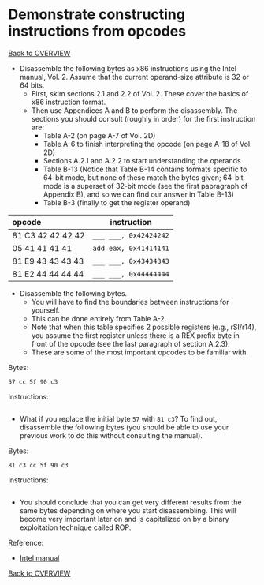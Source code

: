 # Demonstrate constructing instructions from opcodes

[Back to OVERVIEW](../../README.md)

- Disassemble the following bytes as x86 instructions using the Intel manual, Vol. 2. Assume that the current operand-size attribute is 32 or 64 bits.
  - First, skim sections 2.1 and 2.2 of Vol. 2. These cover the basics of x86 instruction format.
  - Then use Appendices A and B to perform the disassembly. The sections you should consult (roughly in order) for the first instruction are:
  	- Table A-2 (on page A-7 of Vol. 2D)
	- Table A-6 to finish interpreting the opcode (on page A-18 of Vol. 2D)
	- Sections A.2.1 and A.2.2 to start understanding the operands
	- Table B-13 (Notice that Table B-14 contains formats specific to 64-bit mode, but none of these match the bytes given; 64-bit mode is a superset of 32-bit mode (see the first papragraph of Appendix B), and so we can find our answer in Table B-13)
	- Table B-3 (finally to get the register operand)

| opcode | instruction |
|:-------|:-----------:|
| 81 C3 42 42 42 42 | `___ ___, 0x42424242` |
| 05 41 41 41 41    | `add eax, 0x41414141` |
| 81 E9 43 43 43 43 | `___ ___, 0x43434343` |
| 81 E2 44 44 44 44 | `___ ___, 0x44444444` |


- Disassemble the following bytes.
  - You will have to find the boundaries between instructions for yourself.
  - This can be done entirely from Table A-2.
  - Note that when this table specifies 2 possible registers (e.g., rSI/r14), you assume the first register unless there is a REX prefix byte in front of the opcode (see the last paragraph of section A.2.3).
  - These are some of the most important opcodes to be familiar with.

Bytes:

```
57 cc 5f 90 c3
```

Instructions:

```

```

- What if you replace the initial byte `57` with `81 c3`? To find out, disassemble the following bytes (you should be able to use your previous work to do this without consulting the manual).

Bytes:

```
81 c3 cc 5f 90 c3
```

Instructions:

```

```

- You should conclude that you can get very different results from the same bytes depending on where you start disassembling. This will become very important later on and is capitalized on by a binary exploitation technique called ROP.


Reference:

- [Intel manual](https://www.intel.com/content/dam/www/public/us/en/documents/manuals/64-ia-32-architectures-software-developer-instruction-set-reference-manual-325383.pdf)

[Back to OVERVIEW](../../README.md)
